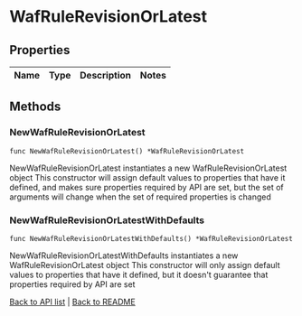 # WafRuleRevisionOrLatest

## Properties

Name | Type | Description | Notes
------------ | ------------- | ------------- | -------------

## Methods

### NewWafRuleRevisionOrLatest

`func NewWafRuleRevisionOrLatest() *WafRuleRevisionOrLatest`

NewWafRuleRevisionOrLatest instantiates a new WafRuleRevisionOrLatest object
This constructor will assign default values to properties that have it defined,
and makes sure properties required by API are set, but the set of arguments
will change when the set of required properties is changed

### NewWafRuleRevisionOrLatestWithDefaults

`func NewWafRuleRevisionOrLatestWithDefaults() *WafRuleRevisionOrLatest`

NewWafRuleRevisionOrLatestWithDefaults instantiates a new WafRuleRevisionOrLatest object
This constructor will only assign default values to properties that have it defined,
but it doesn't guarantee that properties required by API are set


[Back to API list](../README.md#documentation-for-api-endpoints) | [Back to README](../README.md)
